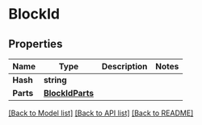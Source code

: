 # BlockId

## Properties

Name | Type | Description | Notes
------------ | ------------- | ------------- | -------------
**Hash** | **string** |  | 
**Parts** | [**BlockIdParts**](BlockID_parts.md) |  | 

[[Back to Model list]](../README.md#documentation-for-models) [[Back to API list]](../README.md#documentation-for-api-endpoints) [[Back to README]](../README.md)


